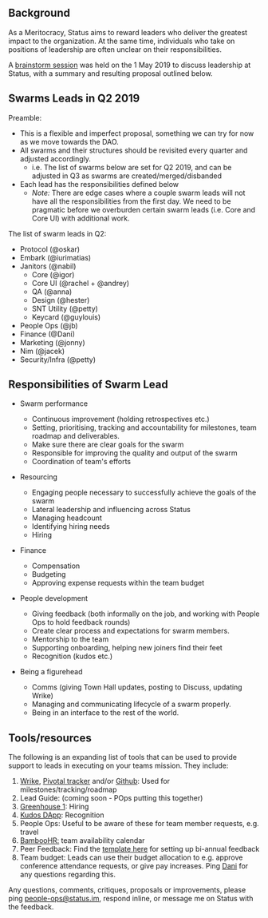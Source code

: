 Background
----------

As a Meritocracy, Status aims to reward leaders who deliver the greatest impact to the organization. At the same time, individuals who take on positions of leadership are often unclear on their responsibilities.

A [brainstorm session](https://docs.google.com/document/d/1oMH4QMYPaRHEkWMwE7H1JlnHDariVA4C0qeMvdJ6kLE/edit#bookmark=id.w5rmmc7fuouk) was held on the 1 May 2019 to discuss leadership at Status, with a summary and resulting proposal outlined below.

Swarms Leads in Q2 2019
------------------

Preamble:

-   This is a flexible and imperfect proposal, something we can try for now as we move towards the DAO.
-   All swarms and their structures should be revisited every quarter and adjusted accordingly.
    -   i.e. The list of swarms below are set for Q2 2019, and can be adjusted in Q3 as swarms are created/merged/disbanded
-   Each lead has the responsibilities defined below
    -   *Note:* There are edge cases where a couple swarm leads will not have all the responsibilities from the first day. We need to be pragmatic before we overburden certain swarm leads (i.e. Core and Core UI) with additional work.

The list of swarm leads in Q2:

-   Protocol (@oskar)
-   Embark (@iurimatias)
-   Janitors (@nabil)
    -   Core (@igor)
    -   Core UI (@rachel + @andrey)
    -   QA (@anna)
    -   Design (@hester)
    -   SNT Utility (@petty)
    -   Keycard (@guylouis)
-   People Ops (@jb)
-   Finance (@Dani)
-   Marketing (@jonny)
-   Nim (@jacek)
-   Security/Infra (@petty)

Responsibilities of Swarm Lead
------------------------------

-   Swarm performance

    -   Continuous improvement (holding retrospectives etc.)
    -   Setting, prioritising, tracking and accountability for milestones, team roadmap and deliverables.
    -   Make sure there are clear goals for the swarm
    -   Responsible for improving the quality and output of the swarm
    -   Coordination of team's efforts
-   Resourcing

    -   Engaging people necessary to successfully achieve the goals of the swarm
    -   Lateral leadership and influencing across Status
    -   Managing headcount
    -   Identifying hiring needs
    -   Hiring
-   Finance

    -   Compensation
    -   Budgeting
    -   Approving expense requests within the team budget
-   People development

    -   Giving feedback (both informally on the job, and working with People Ops to hold feedback rounds)
    -   Create clear process and expectations for swarm members.
    -   Mentorship to the team
    -   Supporting onboarding, helping new joiners find their feet
    -   Recognition (kudos etc.)
-   Being a figurehead

    -   Comms (giving Town Hall updates, posting to Discuss, updating Wrike)
    -   Managing and communicating lifecycle of a swarm properly.
    -   Being in an interface to the rest of the world.

Tools/resources
---------------

The following is an expanding list of tools that can be used to provide support to leads in executing on your teams mission. They include:

1.  [Wrike](https://www.wrike.com/workspace.htm?acc=2688416), [Pivotal tracker](https://www.pivotaltracker.com/projects) and/or [Github](https://github.com/status-im): Used for milestones/tracking/roadmap
2.  Lead Guide: (coming soon - POps putting this together)
3.  [Greenhouse 1](https://app.greenhouse.io/dashboard): Hiring
4.  [Kudos DApp](http://kudos.statusnet.eth/): Recognition
5.  People Ops: Useful to be aware of these for team member requests, e.g. travel
6.  [BambooHR:](https://statusim.bamboohr.com/login.php) team availability calendar
7.  Peer Feedback: Find the [template here](https://people-ops.status.im/what-is-feedback/) for setting up bi-annual feedback
8.  Team budget: Leads can use their budget allocation to e.g. approve conference attendance requests, or give pay increases. Ping [Dani](mailto:daniel@status.im) for any questions regarding this.

Any questions, comments, critiques, proposals or improvements, please ping [people-ops@status.im](http://mailto:people-ops@status.im/), respond inline, or message me on Status with the feedback.
